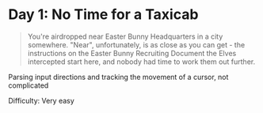 # Day 1: No Time for a Taxicab

> You're airdropped near Easter Bunny Headquarters in a city somewhere. "Near", unfortunately, 
> is as close as you can get - the instructions on the Easter Bunny Recruiting Document the Elves intercepted start 
> here, and nobody had time to work them out further.

Parsing input directions and tracking the movement of a cursor, not complicated

Difficulty: Very easy   